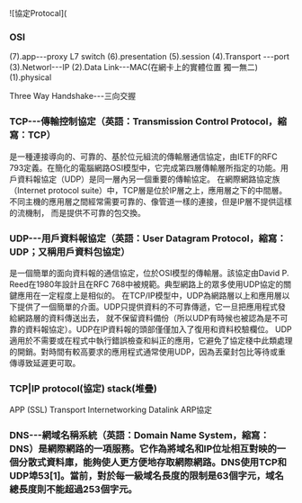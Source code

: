 ![協定Protocal](




### OSI
(7).app---proxy L7 switch
(6).presentation
(5).session
(4).Transport ---port
(3).Networl---IP
(2).Data Link---MAC(在網卡上的實體位置 獨一無二)
(1).physical


Three Way Handshake---三向交握


### TCP---傳輸控制協定（英語：Transmission Control Protocol，縮寫：TCP）
是一種連接導向的、可靠的、基於位元組流的傳輸層通信協定，由IETF的RFC 793定義。在簡化的電腦網路OSI模型中，它完成第四層傳輸層所指定的功能。用戶資料報協定（UDP）是同一層內另一個重要的傳輸協定。
在網際網路協定族（Internet protocol suite）中，TCP層是位於IP層之上，應用層之下的中間層。不同主機的應用層之間經常需要可靠的、像管道一樣的連接，但是IP層不提供這樣的流機制，
而是提供不可靠的包交換。


### UDP---用戶資料報協定（英語：User Datagram Protocol，縮寫：UDP；又稱用戶資料包協定）
是一個簡單的面向資料報的通信協定，位於OSI模型的傳輸層。該協定由David P. Reed在1980年設計且在RFC 768中被規範。典型網路上的眾多使用UDP協定的關鍵應用在一定程度上是相似的。
在TCP/IP模型中，UDP為網路層以上和應用層以下提供了一個簡單的介面。UDP只提供資料的不可靠傳遞，它一旦把應用程式發給網路層的資料傳送出去，
就不保留資料備份（所以UDP有時候也被認為是不可靠的資料報協定）。UDP在IP資料報的頭部僅僅加入了復用和資料校驗欄位。
UDP適用於不需要或在程式中執行錯誤檢查和糾正的應用，它避免了協定棧中此類處理的開銷。對時間有較高要求的應用程式通常使用UDP，因為丟棄封包比等待或重傳導致延遲更可取。



### TCP|IP protocol(協定) stack(堆疊)

APP
(SSL)
Transport
Internetworking
Datalink  ARP協定

### DNS---網域名稱系統（英語：Domain Name System，縮寫：DNS）是網際網路的一項服務。它作為將域名和IP位址相互對映的一個分散式資料庫，能夠使人更方便地存取網際網路。DNS使用TCP和UDP埠53[1]。當前，對於每一級域名長度的限制是63個字元，域名總長度則不能超過253個字元。


